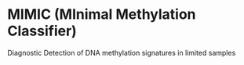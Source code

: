 # MIMIC (MInimal Methylation Classifier)
Diagnostic Detection of DNA methylation signatures in limited samples 
